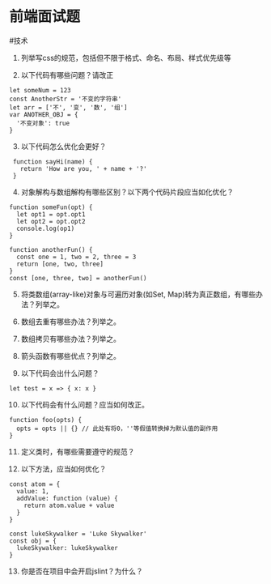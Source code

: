 # 前端面试题
#技术

1. 列举写css的规范，包括但不限于格式、命名、布局、样式优先级等



2. 以下代码有哪些问题？请改正
```
let someNum = 123
const AnotherStr = '不变的字符串'
let arr = ['不', '变', '数', '组']
var ANOTHER_OBJ = {
  '不变对象': true
}
```






3. 以下代码怎么优化会更好？
```
 function sayHi(name) {
   return 'How are you, ' + name + '?'
 }
```






4. 对象解构与数组解构有哪些区别？以下两个代码片段应当如化优化？
```
function someFun(opt) {
  let opt1 = opt.opt1
  let opt2 = opt.opt2
  console.log(op1)
}
```

```
function anotherFun() {
  const one = 1, two = 2, three = 3
  return [one, two, three]
}
const [one, three, two] = anotherFun()
```






5. 将类数组(array-like)对象与可遍历对象(如Set, Map)转为真正数组，有哪些办法？列举之。




6. 数组去重有哪些办法？列举之。




7. 数组拷贝有哪些办法？列举之。




8. 箭头函数有哪些优点？列举之。



9. 以下代码会出什么问题？
```
let test = x => { x: x }
```




10. 以下代码会有什么问题？应当如何改正。
```
function foo(opts) {
  opts = opts || {} // 此处有将0，''等假值转换掉为默认值的副作用
}
```





11. 定义类时，有哪些需要遵守的规范？



12. 以下方法，应当如何优化？
```
const atom = {
  value: 1,
  addValue: function (value) {
    return atom.value + value
  }
}
```

```
const lukeSkywalker = 'Luke Skywalker'
const obj = {
  lukeSkywalker: lukeSkywalker
}
```






13. 你是否在项目中会开启jslint？为什么？

